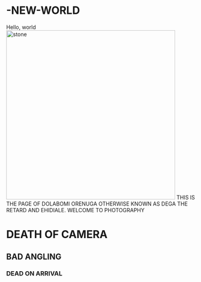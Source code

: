 # -NEW-WORLD
<!DOCTYPE html>
<html lang="en">
<head>
    <title>EHIDIALE</title>
</head>
<body>
    Hello, world
    <img src="IMG_7360.jpg" alt="stone" width="450 ">
    THIS IS THE PAGE OF DOLABOMI ORENUGA OTHERWISE KNOWN AS DEGA THE RETARD AND EHIDIALE. WELCOME TO PHOTOGRAPHY
    <H1>DEATH OF CAMERA</H1>
    <H2>BAD ANGLING</H2>
    <H3>DEAD ON ARRIVAL</H3>
</body>
</html>
